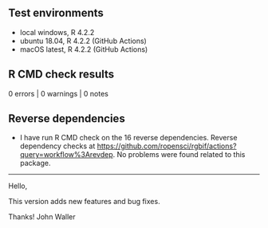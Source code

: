## Test environments

* local windows, R 4.2.2
* ubuntu 18.04, R 4.2.2 (GitHub Actions)
* macOS latest, R 4.2.2 (GitHub Actions)

## R CMD check results

0 errors | 0 warnings | 0 notes

## Reverse dependencies

* I have run R CMD check on the 16 reverse dependencies. Reverse dependency checks at <https://github.com/ropensci/rgbif/actions?query=workflow%3Arevdep>. No problems were found related to this package.

--------

Hello,

This version adds new features and bug fixes. 

Thanks!
John Waller